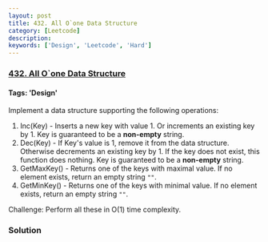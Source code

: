 ```yaml
---
layout: post
title: 432. All O`one Data Structure
category: [Leetcode]
description: 
keywords: ['Design', 'Leetcode', 'Hard']
---
```

### [432. All O`one Data Structure](https://leetcode.com/problems/all-oone-data-structure)

#### Tags: 'Design'

<div class="content__u3I1 question-content__JfgR"><div><p>Implement a data structure supporting the following operations:</p>
<p>
</p><ol>
<li>Inc(Key) - Inserts a new key <key> with value 1. Or increments an existing key by 1. Key is guaranteed to be a <b>non-empty</b> string.</key></li>
<li>Dec(Key) - If Key's value is 1, remove it from the data structure. Otherwise decrements an existing key by 1. If the key does not exist, this function does nothing. Key is guaranteed to be a <b>non-empty</b> string.</li>
<li>GetMaxKey() - Returns one of the keys with maximal value. If no element exists, return an empty string <code>""</code>.</li>
<li>GetMinKey() - Returns one of the keys with minimal value. If no element exists, return an empty string <code>""</code>.</li>
</ol>
<p></p>
<p>
Challenge: Perform all these in O(1) time complexity.
</p></div></div>

### Solution
